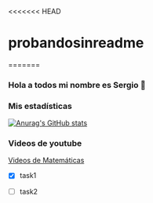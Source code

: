 <<<<<<< HEAD
# probandosinreadme
=======
### Hola a todos mi nombre es Sergio 👋
### Mis estadísticas

[![Anurag's GitHub stats](https://github-readme-stats.vercel.app/api?username=originalfourier)](https://github.com/anuraghazra/github-readme-stats)

### Videos de youtube

<!-- YOUTUBE:START -->
 [Videos de Matemáticas]([https://www.youtube.com/watch?v=Nh7_qzfCgoM](https://www.youtube.com/watch?v=cFRDqCbbqcc&list=UUIxCJXzcn8ZvbFxY4eSoiCg))
* [x] task1
* [ ] task2


<!-- YOUTUBE:END -->
<!--
**originalfourier/originalfourier** is a ✨ _special_ ✨ repository because its `README.md` (this file) appears on your GitHub profile.

Here are some ideas to get you started:

- 🔭 I’m currently working on ...
- 🌱 I’m currently learning ...
- 👯 I’m looking to collaborate on ...
- 🤔 I’m looking for help with ...
- 💬 Ask me about ...
- 📫 How to reach me: ...
- 😄 Pronouns: ...
- ⚡ Fun fact: ...
-->
